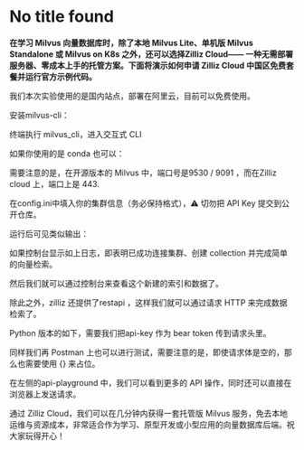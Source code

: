 # No title found




**在学习 Milvus 向量数据库时，除了本地 Milvus Lite、单机版 Milvus Standalone 或 Milvus on K8s 之外，还可以选择Zilliz Cloud—— 一种无需部署服务器、零成本上手的托管方案。下面将演示如何申请 Zilliz Cloud 中国区免费套餐并运行官方示例代码。**

我们本次实验使用的是国内站点，部署在阿里云，目前可以免费使用。

安装milvus-cli：

终端执行 milvus_cli，进入交互式 CLI

如果你使用的是 conda 也可以：

需要注意的是，在开源版本的 Milvus 中，端口号是9530 / 9091 ，而在Zilliz cloud 上，端口上是 443.

在config.ini中填入你的集群信息（务必保持格式），⚠️ 切勿把 API Key 提交到公开仓库。

运行后可见类似输出：

如果控制台显示如上日志，即表明已成功连接集群、创建 collection 并完成简单的向量检索。

然后我们就可以通过控制台来查看这个新建的索引和数据了。

除此之外，zilliz 还提供了restapi ，这样我们就可以通过请求 HTTP 来完成数据检索了。

Python 版本的如下，需要我们把api-key 作为 bear token 传到请求头里。

同样我们再 Postman 上也可以进行测试，需要注意的是，即使请求体是空的，那么也需要使用 {} 来占位。

在左侧的api-playground 中，我们可以看到更多的 API 操作，同时还可以直接在浏览器上发送请求。

通过 Zilliz Cloud，我们可以在几分钟内获得一套托管版 Milvus 服务，免去本地运维与资源成本，非常适合作为学习、原型开发或小型应用的向量数据库后端。祝大家玩得开心！






